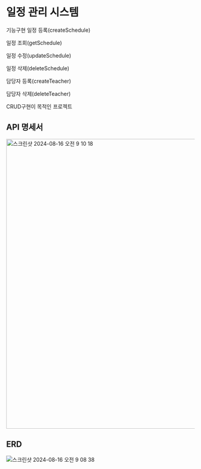 # 일정 관리 시스템

기능구현
일정 등록(createSchedule)

일정 조회(getSchedule)

일정 수정(updateSchedule)

일정 삭제(deleteSchedule)

담당자 등록(createTeacher)

담당자 삭제(deleteTeacher)


CRUD구현이 목적인 프로젝트


  
## API 명세서
  
<img width="773" alt="스크린샷 2024-08-16 오전 9 10 18" src="https://github.com/user-attachments/assets/6f79d475-953c-4a30-8337-6247f4a64e27">

  
## ERD
  

![스크린샷 2024-08-16 오전 9 08 38](https://github.com/user-attachments/assets/5c4ef339-1a71-41ca-b915-f0e41bb7d572)
